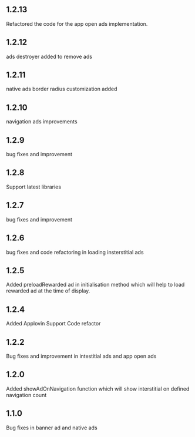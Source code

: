 ## 1.2.13

Refactored the code for the app open ads implementation.

## 1.2.12

ads destroyer added to remove ads

## 1.2.11

native ads border radius customization added

## 1.2.10

navigation ads improvements

## 1.2.9

bug fixes and improvement

## 1.2.8

Support latest libraries

## 1.2.7

bug fixes and improvement

## 1.2.6

bug fixes and code refactoring in loading insterstitial ads

## 1.2.5

Added preloadRewarded ad in initialisation method which will help to load rewarded ad at the time of display.

## 1.2.4

Added Applovin Support
Code refactor

## 1.2.2

Bug fixes and improvement in intestitial ads and app open ads

## 1.2.0

Added showAdOnNavigation function which will show interstitial on defined navigation count

## 1.1.0

Bug fixes in banner ad and native ads
